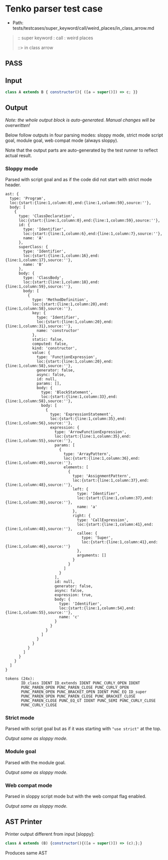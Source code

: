 # Tenko parser test case

- Path: tests/testcases/super_keyword/call/weird_places/in_class_arrow.md

> :: super keyword : call : weird places
>
> ::> in class arrow
## PASS

## Input

`````js
class A extends B { constructor(){ ([a = super()]) => c; }}
`````

## Output

_Note: the whole output block is auto-generated. Manual changes will be overwritten!_

Below follow outputs in four parsing modes: sloppy mode, strict mode script goal, module goal, web compat mode (always sloppy).

Note that the output parts are auto-generated by the test runner to reflect actual result.

### Sloppy mode

Parsed with script goal and as if the code did not start with strict mode header.

`````
ast: {
  type: 'Program',
  loc:{start:{line:1,column:0},end:{line:1,column:59},source:''},
  body: [
    {
      type: 'ClassDeclaration',
      loc:{start:{line:1,column:0},end:{line:1,column:59},source:''},
      id: {
        type: 'Identifier',
        loc:{start:{line:1,column:6},end:{line:1,column:7},source:''},
        name: 'A'
      },
      superClass: {
        type: 'Identifier',
        loc:{start:{line:1,column:16},end:{line:1,column:17},source:''},
        name: 'B'
      },
      body: {
        type: 'ClassBody',
        loc:{start:{line:1,column:18},end:{line:1,column:59},source:''},
        body: [
          {
            type: 'MethodDefinition',
            loc:{start:{line:1,column:20},end:{line:1,column:58},source:''},
            key: {
              type: 'Identifier',
              loc:{start:{line:1,column:20},end:{line:1,column:31},source:''},
              name: 'constructor'
            },
            static: false,
            computed: false,
            kind: 'constructor',
            value: {
              type: 'FunctionExpression',
              loc:{start:{line:1,column:20},end:{line:1,column:58},source:''},
              generator: false,
              async: false,
              id: null,
              params: [],
              body: {
                type: 'BlockStatement',
                loc:{start:{line:1,column:33},end:{line:1,column:58},source:''},
                body: [
                  {
                    type: 'ExpressionStatement',
                    loc:{start:{line:1,column:35},end:{line:1,column:56},source:''},
                    expression: {
                      type: 'ArrowFunctionExpression',
                      loc:{start:{line:1,column:35},end:{line:1,column:55},source:''},
                      params: [
                        {
                          type: 'ArrayPattern',
                          loc:{start:{line:1,column:36},end:{line:1,column:49},source:''},
                          elements: [
                            {
                              type: 'AssignmentPattern',
                              loc:{start:{line:1,column:37},end:{line:1,column:48},source:''},
                              left: {
                                type: 'Identifier',
                                loc:{start:{line:1,column:37},end:{line:1,column:38},source:''},
                                name: 'a'
                              },
                              right: {
                                type: 'CallExpression',
                                loc:{start:{line:1,column:41},end:{line:1,column:48},source:''},
                                callee: {
                                  type: 'Super',
                                  loc:{start:{line:1,column:41},end:{line:1,column:46},source:''}
                                },
                                arguments: []
                              }
                            }
                          ]
                        }
                      ],
                      id: null,
                      generator: false,
                      async: false,
                      expression: true,
                      body: {
                        type: 'Identifier',
                        loc:{start:{line:1,column:54},end:{line:1,column:55},source:''},
                        name: 'c'
                      }
                    }
                  }
                ]
              }
            }
          }
        ]
      }
    }
  ]
}

tokens (24x):
       ID_class IDENT ID_extends IDENT PUNC_CURLY_OPEN IDENT
       PUNC_PAREN_OPEN PUNC_PAREN_CLOSE PUNC_CURLY_OPEN
       PUNC_PAREN_OPEN PUNC_BRACKET_OPEN IDENT PUNC_EQ ID_super
       PUNC_PAREN_OPEN PUNC_PAREN_CLOSE PUNC_BRACKET_CLOSE
       PUNC_PAREN_CLOSE PUNC_EQ_GT IDENT PUNC_SEMI PUNC_CURLY_CLOSE
       PUNC_CURLY_CLOSE
`````

### Strict mode

Parsed with script goal but as if it was starting with `"use strict"` at the top.

_Output same as sloppy mode._

### Module goal

Parsed with the module goal.

_Output same as sloppy mode._

### Web compat mode

Parsed in sloppy script mode but with the web compat flag enabled.

_Output same as sloppy mode._

## AST Printer

Printer output different from input [sloppy]:

````js
class A extends (B) {constructor(){([a = super()]) => (c);};}
````

Produces same AST
